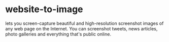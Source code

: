 # website-to-image

lets you screen-capture beautiful and high-resolution screenshot images of any web page on the Internet.
You can screenshot tweets, news articles, photo galleries and everything that's public online.
